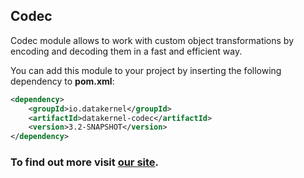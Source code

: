 ## Codec

Codec module allows to work with custom object transformations by encoding and decoding them in a fast and efficient way. 

You can add this module to your project by inserting the following dependency to **pom.xml**:
```xml
<dependency>
    <groupId>io.datakernel</groupId>
    <artifactId>datakernel-codec</artifactId>
    <version>3.2-SNAPSHOT</version>
</dependency>
```

### To find out more visit [our site](https://datakernel.io/docs/core/codec.html).
 
